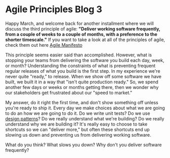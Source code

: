 # Agile Principles Blog 3

Happy March, and welcome back for another installment where we will discuss the third principle of agile:  **"Deliver working software frequently, from a couple of weeks to a couple of months, with a preference to the shorter timescale."**  If you want to take a look at all of the principles of agile, check them out here [Agile Manifesto](http://www.agilemanifesto.org)

This principle seems easier said than accomplished. However, what is stopping your teams from delivering the software you build each day, week, or month?  Understanding the constraints of what is preventing frequent regular releases of what you build is the first step.  In my experience we're never quite "ready," to release.  When we show off some software we have built, we built it in a way that "isn't quite production ready." So, we spend another few days or weeks or months getting there, then we wonder why our stakeholders get frustrated about our "speed to market."

My answer, do it right the first time, and don't show something off unless you're ready to ship it.  Every day we make choices about what we are going to do an how we are going to do it.  Do we write unit tests? Do we use [design patterns](https://en.wikipedia.org/wiki/Design_Patterns)? Do we really understand what we're building? Do we really understand why we are building it?  It's really easy to choose to take shortcuts so we can "deliver more," but often these shortcuts end up slowing us down and preventing us from delivering working software.

What do you think?  What slows you down?  Why don't you deliver software frequently?